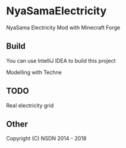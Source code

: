 # NyaSamaElectricity
NyaSama Electricity Mod with Minecraft Forge

## Build
You can use IntelliJ IDEA to build this project

Modelling with Techne

## TODO
Real electricity grid

## Other
Copyright (C) NSDN 2014 - 2018
